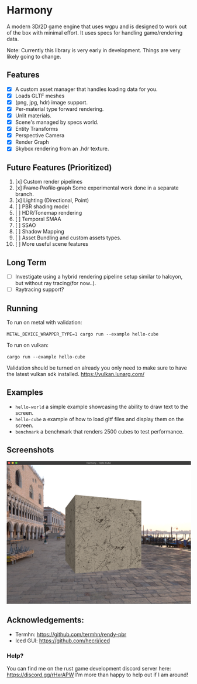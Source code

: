# Harmony
A modern 3D/2D game engine that uses wgpu and is designed to work out of the box with minimal effort. It uses specs for handling game/rendering data.

Note: Currently this library is very early in development. Things are very likely going to change. 

## Features
- [x] A custom asset manager that handles loading data for you.
- [x] Loads GLTF meshes
- [x] (png, jpg, hdr) image support.
- [x] Per-material type forward rendering.
- [x] Unlit materials.
- [x] Scene's managed by specs world.
- [x] Entity Transforms
- [x] Perspective Camera
- [x] Render Graph
- [x] Skybox rendering from an .hdr texture.

## Future Features (Prioritized)
1. [x] Custom render pipelines
2. [x] ~~Frame Profile graph~~ Some experimental work done in a separate branch.
3. [x] Lighting (Directional, Point)
4. [ ] PBR shading model
5. [ ] HDR/Tonemap rendering
6. [ ] Temporal SMAA
7. [ ] SSAO
8. [ ] Shadow Mapping
9. [ ] Asset Bundling and custom assets types.
10. [ ] More useful scene features

## Long Term
- [ ] Investigate using a hybrid rendering pipeline setup similar to halcyon, but without ray tracing(for now..). 
- [ ] Raytracing support?

## Running

To run on metal with validation:

`METAL_DEVICE_WRAPPER_TYPE=1 cargo run --example hello-cube`

To run on vulkan: 

`cargo run --example hello-cube`

Validation should be turned on already you only need to make sure to have the latest vulkan sdk installed. https://vulkan.lunarg.com/

## Examples

- `hello-world` a simple example showcasing the ability to draw text to the screen.
- `hello-cube` a example of how to load gltf files and display them on the screen.
- `benchmark` a benchmark that renders 2500 cubes to test performance.

## Screenshots
![Hello Cube](/screenshots/screen2.png?raw=true "Hello cube!")

## Acknowledgements:
- Termhn: https://github.com/termhn/rendy-pbr
- Iced GUI: https://github.com/hecrj/iced

### Help?
You can find me on the rust game development discord server here:
https://discord.gg/rHxrAPW
I'm more than happy to help out if I am around!
